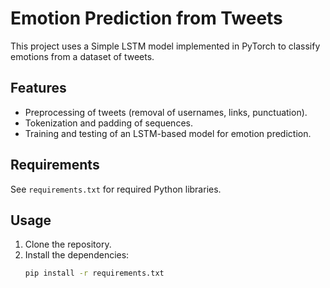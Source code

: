 # Emotion Prediction from Tweets

This project uses a Simple LSTM model implemented in PyTorch to classify emotions from a dataset of tweets.

## Features
- Preprocessing of tweets (removal of usernames, links, punctuation).
- Tokenization and padding of sequences.
- Training and testing of an LSTM-based model for emotion prediction.

## Requirements
See `requirements.txt` for required Python libraries.

## Usage
1. Clone the repository.
2. Install the dependencies:
   ```bash
   pip install -r requirements.txt